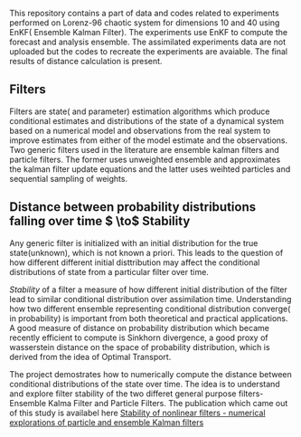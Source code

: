 
This repository contains a part of data and codes related to experiments performed on Lorenz-96 chaotic system for dimensions 10 and 40 using EnKF( Ensemble Kalman Filter). The experiments use EnKF to compute the forecast and analysis ensemble. The assimilated experiments data are not uploaded but the codes to recreate the experiments are avaiable. The final results of distance calculation is present. 

## Filters
Filters are state( and parameter) estimation algorithms which produce conditional estimates and distributions of the state of a dynamical system based on a numerical model and observations from the real system to improve estimates from either of the model estimate and the observations. Two generic filters used in the literature are ensemble kalman filters and particle filters. The former uses unweighted ensemble and approximates the kalman filter update equations and the latter uses weihted particles and sequential sampling of weights.  

## Distance between probability distributions falling over time $ \to$ Stability
Any generic filter is initialized with an initial distribution for the true state(unknown), which is not known a priori. This leads to the question of how different different initial disttribution may affect the conditional distributions of state from a particular filter over time.     

*Stability* of a filter a measure of how different initial distribution of the filter lead to similar conditional distribution over assimilation time.
Understanding how two different ensemble representing conditional distribution converge( in probability) is important from both theoretical and practical applications. A good measure of distance on probability distribution which became recently efficient to compute is Sinkhorn divergence, a good proxy of wasserstein distance on the space of probability distribution, which is derived from the idea of Optimal Transport.

The project demostrates how to numerically compute the distance between conditional distributions of the state over time. The idea is to understand and explore filter stability of the two differet general purpose filters- Ensemble Kalma Filter and Particle Filters. The publication which came out of this study is availabel here [Stability of nonlinear filters - numerical explorations of particle and ensemble Kalman filters](https://ieeexplore.ieee.org/document/9703185/)
